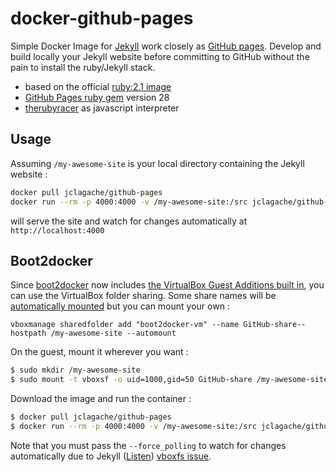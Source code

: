 docker-github-pages
===================

Simple Docker Image for [Jekyll](http://jekyllrb.com/) work closely as [GitHub pages](https://pages.github.com/).
Develop and build locally your Jekyll website before committing to GitHub without the pain to install the ruby/Jekyll stack.

- based on the official [ruby:2.1 image](https://registry.hub.docker.com/_/ruby/)
- [GitHub Pages ruby gem](https://github.com/github/pages-gem) version 28
- [therubyracer](https://github.com/cowboyd/therubyracer) as javascript interpreter

Usage
---
Assuming `/my-awesome-site` is your local directory containing the Jekyll website : 

```bash
docker pull jclagache/github-pages
docker run --rm -p 4000:4000 -v /my-awesome-site:/src jclagache/github-pages serve
```
will serve the site and watch for changes automatically at `http://localhost:4000`

Boot2docker
---

Since [boot2docker](http://boot2docker.io/) now includes [the VirtualBox Guest Additions built in](https://github.com/boot2docker/boot2docker/pull/534), you can use the VirtualBox folder sharing. Some share names will be [automatically mounted](https://github.com/boot2docker/boot2docker#user-content-virtualbox-guest-additions) but you can mount your own :  

```
vboxmanage sharedfolder add "boot2docker-vm" --name GitHub-share--hostpath /my-awesome-site --automount
```

On the guest, mount it wherever you want : 

```bash
$ sudo mkdir /my-awesome-site
$ sudo mount -t vboxsf -o uid=1000,gid=50 GitHub-share /my-awesome-site
```

Download the image and run the container : 
```bash
$ docker pull jclagache/github-pages
$ docker run --rm -p 4000:4000 -v /my-awesome-site:/src jclagache/github-pages serve --force_polling
```
Note that you must pass the ```--force_polling``` to watch for changes automatically due to Jekyll ([Listen](https://github.com/guard/listen)) [vboxfs issue](https://github.com/jekyll/jekyll/issues/1808).




